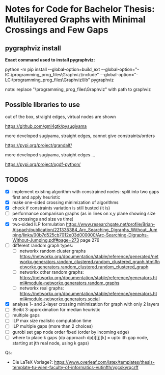 # Notes for Code for Bachelor Thesis: Multilayered Graphs with Minimal Crossings and Few Gaps

## pygraphviz install

**Exact command used to install pygraphviz:**

python -m pip install --global-option=build_ext --global-option="-IC:\programming_prog_files\Graphviz\include" --global-option="-LC:\programming_prog_files\Graphviz\lib" pygraphviz

note: replace "\programming_prog_files\Graphviz" with path to graphviz

## Possible libraries to use

out of the box, straight edges, virtual nodes are shown

https://github.com/gml4gtk/pysugiyama

more developed sugiyama, straight edges, cannot give constraints/orders

https://pypi.org/project/grandalf/

more developed sugiyama, straight edges ...

https://pypi.org/project/ogdf-python/

## TODOS

- [x] implement existing algorithm with constrained nodes: split into two gaps first and apply heuristic
- [x] make one-sided crossing minimization of algorithms
- [x] check if constraints variation is still busted (it is)
- [ ] performance comparison graphs (as in lines on x,y plane showing size vs crossings and size vs time)
- [x] two-sided ILP formulation
      https://www.researchgate.net/profile/Brian-Alspach/publication/221335384_Arc_Searching_Digraphs_Without_Jumping/links/00b7d525cb7012e03d000000/Arc-Searching-Digraphs-Without-Jumping.pdf#page=273
      page 276
- [ ] different random graph types:
  - [ ] networkx random cluster graphs https://networkx.org/documentation/stable/reference/generated/networkx.generators.random_clustered.random_clustered_graph.html#networkx.generators.random_clustered.random_clustered_graph
  - [ ] networkx other random graphs: https://networkx.org/documentation/stable/reference/generators.html#module-networkx.generators.random_graphs
  - [ ] networkx real graphs: https://networkx.org/documentation/stable/reference/generators.html#module-networkx.generators.social
- [x] analyse 1- and 2-layer crossing minimization for graph with only 2 layers
- [ ] Bleibt 3-approximation für median heuristic
- [ ] multiple gaps
- [ ] ILP max size realistic computation time
- [ ] ILP multiple gaps (more than 2 choices)
- [ ] gurobi set gap node order fixed (order by incoming edge)
- [ ] where to place k gaps (dp approach dp[i][j][k] = upto ith gap node, starting at jth real node, using k gaps)

Qs:

- Die LaTeX Vorlage?: https://www.overleaf.com/latex/templates/thesis-template-tu-wien-faculty-of-informatics-vutinfth/ygcskyrqcrff
